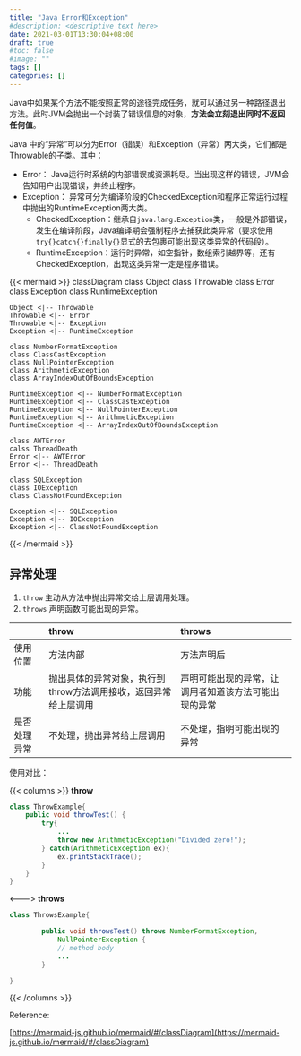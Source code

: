 ```yaml
---
title: "Java Error和Exception"
#description: <descriptive text here>
date: 2021-03-01T13:30:04+08:00
draft: true
#toc: false
#image: ""
tags: []
categories: []
---
```


Java中如果某个方法不能按照正常的途径完成任务，就可以通过另一种路径退出方法。此时JVM会抛出一个封装了错误信息的对象，**方法会立刻退出同时不返回任何值**。

Java 中的“异常”可以分为Error（错误）和Exception（异常）两大类，它们都是Throwable的子类。其中：
- Error： Java运行时系统的内部错误或资源耗尽。当出现这样的错误，JVM会告知用户出现错误，并终止程序。
- Exception： 异常可分为编译阶段的CheckedException和程序正常运行过程中抛出的RuntimeException两大类。
  - CheckedException：继承自`java.lang.Exception`类，一般是外部错误，发生在编译阶段，Java编译期会强制程序去捕获此类异常（要求使用`try{}catch{}finally{}`显式的去包裹可能出现这类异常的代码段）。
  - RuntimeException：运行时异常，如空指针，数组索引越界等，还有CheckedException，出现这类异常一定是程序错误。

{{< mermaid >}}
classDiagram
    class Object
    class Throwable
    class Error
    class Exception
    class RuntimeException

    Object <|-- Throwable
    Throwable <|-- Error
    Throwable <|-- Exception
    Exception <|-- RuntimeException

    class NumberFormatException
    class ClassCastException
    class NullPointerException
    class ArithmeticException
    class ArrayIndexOutOfBoundsException

    RuntimeException <|-- NumberFormatException
    RuntimeException <|-- ClassCastException
    RuntimeException <|-- NullPointerException
    RuntimeException <|-- ArithmeticException
    RuntimeException <|-- ArrayIndexOutOfBoundsException

    class AWTError
    calss ThreadDeath
    Error <|-- AWTError
    Error <|-- ThreadDeath

    class SQLException
    class IOException
    class ClassNotFoundException

    Exception <|-- SQLException
    Exception <|-- IOException
    Exception <|-- ClassNotFoundException
{{< /mermaid >}}

## 异常处理
1. `throw` 主动从方法中抛出异常交给上层调用处理。
2. `throws` 声明函数可能出现的异常。

|       | throw | throws |
| :---- | :---- | :---- |
| 使用位置 | 方法内部 |  方法声明后 |
| 功能 | 抛出具体的异常对象，执行到throw方法调用接收，返回异常给上层调用 | 声明可能出现的异常，让调用者知道该方法可能出现的异常 |
| 是否处理异常 | 不处理，抛出异常给上层调用 | 不处理，指明可能出现的异常 |

使用对比：

{{< columns >}}
**throw**
```Java
class ThrowExample{
    public void throwTest() {
        try{
            ...
            throw new ArithmeticException("Divided zero!");
        } catch(ArithmeticException ex){
            ex.printStackTrace();
        }
    }
}
```

<--->
**throws**
```Java
class ThrowsExample{

        public void throwsTest() throws NumberFormatException,
            NullPointerException {
            // method body
            ...
        }

}
```

{{< /columns >}}


Reference:

[https://mermaid-js.github.io/mermaid/#/classDiagram](https://mermaid-js.github.io/mermaid/#/classDiagram)